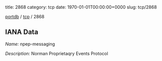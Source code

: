 title: 2868
category: tcp
date: 1970-01-01T00:00:00+0000
slug: tcp/2868

[portdb](/) / [tcp](/category/tcp.html) / 2868


## IANA Data

_Name:_ npep-messaging

_Description:_ Norman Proprietaqry Events Protocol

